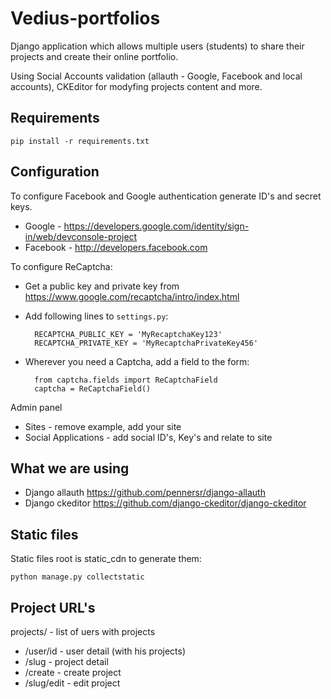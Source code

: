 
# Vedius-portfolios
Django application which allows multiple users (students) to share their projects and create their online portfolio.

Using Social Accounts validation (allauth - Google, Facebook and local accounts), CKEditor for modyfing projects content and more.


## Requirements


`pip install -r requirements.txt`

## Configuration


To configure Facebook and Google authentication generate ID's and secret keys.

* Google - <https://developers.google.com/identity/sign-in/web/devconsole-project>
* Facebook - <http://developers.facebook.com>

To configure ReCaptcha:
* Get a public key and private key from <https://www.google.com/recaptcha/intro/index.html>
* Add following lines to `settings.py`:
    
        RECAPTCHA_PUBLIC_KEY = 'MyRecaptchaKey123'
        RECAPTCHA_PRIVATE_KEY = 'MyRecaptchaPrivateKey456'

* Wherever you need a Captcha, add a field to the form:
    
        from captcha.fields import ReCaptchaField
        captcha = ReCaptchaField()

Admin panel

* Sites - remove example, add your site
* Social Applications - add social ID's, Key's and relate to site


## What we are using

* Django allauth <https://github.com/pennersr/django-allauth>
* Django ckeditor <https://github.com/django-ckeditor/django-ckeditor>

## Static files

Static files root is static_cdn to generate them:

` python manage.py collectstatic `


## Project URL's

projects/ - list of uers with projects

 * /user/id - user detail (with his projects)
 * /slug - project detail
 * /create - create project
 * /slug/edit - edit project



